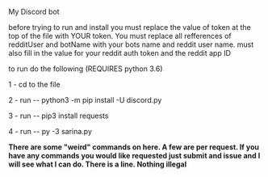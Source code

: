 My Discord bot

before trying to run and install you must replace the value of token at the top of the file with YOUR token. 
You must replace all refferences of redditUser and botName with your bots name and reddit user name.
must also fill in the value for your reddit auth token and the reddit app ID

to run do the following (REQUIRES python 3.6)

1 - cd to the file

2 - run -- python3 -m pip install -U discord.py

3 - run -- pip3 install requests

4 - run -- py -3 sarina.py



**There are some "weird" commands on here. A few are per request. If you have any commands you would like requested just submit and issue and I will see what I can do. There is a line. Nothing illegal**
